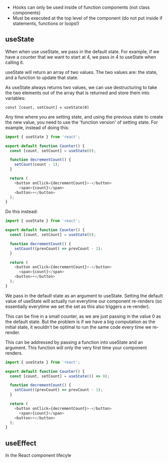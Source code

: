 - Hooks can only be used inside of function components (not class components)
- Must be executed at the top level of the component (do not put inside if statements, functions or loops!)

## useState
When when use useState, we pass in the default state. For example, if we have a counter that we want to start at 4, we pass in 4 to useState when calling it.

useState will return an array of two values. The two values are: the state, and a function to update that state.

As useState always returns two values, we can use destructuring to take the two elements out of the array that is returned and store them into variables:

`const [count, setCount] = useState(0)`

Any time where you are setting state, and using the previous state to create the new value, you need to use the 'function version' of setting state. For example, instead of doing this:

```javascript
import { useState } from 'react';

export default function Counter() {
  const [count, setCount] = useState(0);

  function decrementCount() {
    setCount(count - 1);
  }

  return (
    <button onClick={decrementCount}>-</button>
      <span>{count}</span>
    <button>+</button>
  );
}
```
Do this instead:
```javascript
import { useState } from 'react';

export default function Counter() {
  const [count, setCount] = useState(0);

  function decrementCount() {
    setCount((prevCount) => prevCount - 1);
  }

  return (
    <button onClick={decrementCount}>-</button>
      <span>{count}</span>
    <button>+</button>
  );
}
```

We pass in the default state as an argument to useState. Setting the default value of useState will actually run everytime our component re-renders (so essentially everytime we set the set as this also triggers a re-render). 

This can be fine in a small counter, as we are just passing in the value 0 as the default state. But the problem is if we have a big computation as the initial state, it wouldn't be optimal to run the same code every time we re-render.

This can be addressed by passing a function into useState and an argument. This function will only the very first time your component renders.

```javascript
import { useState } from 'react';

export default function Counter() {
  const [count, setCount] = useState(() => 0);

  function decrementCount() {
    setCount((prevCount) => prevCount - 1);
  }

  return (
    <button onClick={decrementCount}>-</button>
      <span>{count}</span>
    <button>+</button>
  );
}
```

## useEffect
In the React component lifecyle 